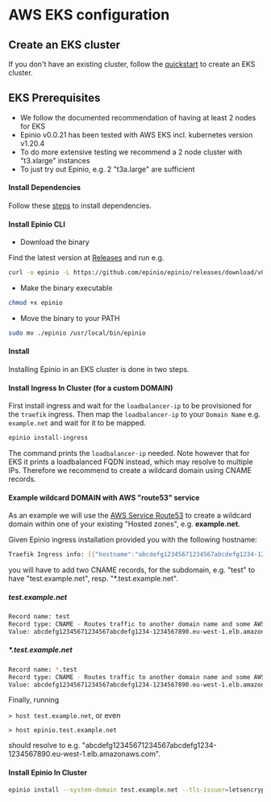 #  AWS EKS configuration

## Create an EKS cluster

If you don't have an existing cluster, follow the [quickstart](https://docs.aws.amazon.com/eks/latest/userguide/getting-started.html) to create an EKS cluster.

## EKS Prerequisites

* We follow the documented recommendation of having at least 2 nodes for EKS
* Epinio v0.0.21 has been tested with AWS EKS incl. kubernetes version v1.20.4
* To do more extensive testing we recommend a 2 node cluster with "t3.xlarge" instances
* To just try out Epinio, e.g. 2 "t3a.large" are sufficient

#### Install Dependencies

Follow these [steps](./install_dependencies.md) to install dependencies.

#### Install Epinio CLI

* Download the binary

Find the latest version at [Releases](https://github.com/epinio/epinio/releases) and run e.g.

```bash
curl -o epinio -L https://github.com/epinio/epinio/releases/download/v0.0.20/epinio-linux-amd64
```

* Make the binary executable

```bash
chmod +x epinio
```

* Move the binary to your PATH

```bash
sudo mv ./epinio /usr/local/bin/epinio
```

#### Install

Installing Epinio in an EKS cluster is done in two steps.

#### Install Ingress In Cluster (for a custom DOMAIN)

First install ingress and wait for the `loadbalancer-ip` to be provisioned for the `traefik` ingress. Then map the `loadbalancer-ip` to your `Domain Name` e.g. `example.net` and wait for it to be mapped.

```bash
epinio install-ingress
```

The command prints the `loadbalancer-ip` needed. Note however that for EKS it prints a loadbalanced FQDN instead, which may resolve to multiple IPs. Therefore we recommend to create a wildcard domain using CNAME records.

#### Example wildcard DOMAIN with AWS "route53" service

As an example we will use the [AWS Service Route53](https://console.aws.amazon.com/route53/v2/home#Dashboard) to create a wildcard domain within one of your existing "Hosted zones", e.g. **example.net**.

Given Epinio ingress installation provided you with the following hostname:

```bash
Traefik Ingress info: [{"hostname":"abcdefg12345671234567abcdefg1234-1234567890.eu-west-1.elb.amazonaws.com"}]
```

you will have to add two CNAME records, for the subdomain, e.g. "test" to have "test.example.net", resp. "\*.test.example.net".

##### test.example.net

```bash
Record name: test
Record type: CNAME - Routes traffic to another domain name and some AWS resources
Value: abcdefg12345671234567abcdefg1234-1234567890.eu-west-1.elb.amazonaws.com
```

##### \*.test.example.net

```bash
Record name: *.test
Record type: CNAME - Routes traffic to another domain name and some AWS resources
Value: abcdefg12345671234567abcdefg1234-1234567890.eu-west-1.elb.amazonaws.com
```

Finally, running 

`> host test.example.net`, or even

`> host epinio.test.example.net`

should resolve to e.g. "abcdefg12345671234567abcdefg1234-1234567890.eu-west-1.elb.amazonaws.com".

#### Install Epinio In Cluster

```bash
epinio install --system-domain test.example.net --tls-issuer=letsencrypt-production --use-internal-registry-node-port=false
```
